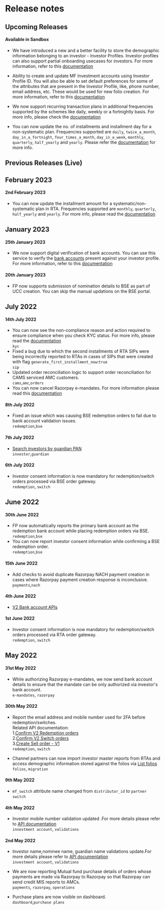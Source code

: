 # Release notes

## Upcoming Releases
#### Available in Sandbox
* We have introduced a new and a better facility to store the demographic information belonging to an investor - Investor Profiles. Investor profiles can also support partial onboarding usecases for investors. For more information, refer to this [documentation](https://fintechprimitives.com/docs/api/#investor-profiles-early-access)

* Ability to create and update MF Investment accounts using Investor Profile ID. You will also be able to set default preferences for some of the attributes that are present in the Investor Profile, like, phone number, email address, etc. These would be used for new folio creation. For more information, refer to this [documentation](https://fintechprimitives.com/docs/api/#mf-investment-accounts)

* We now support recurring transaction plans in additional frequencies supported by the schemes like daily, weekly or a fortnightly basis. For more info, please check the [documentation](https://fintechprimitives.com/docs/api/#managing-recurrence-of-a-plan)

* You can now update the no. of installments and installment day for a non-systematic plan. Frequencies supported are `daily`, `twice_a_month`, `day_in_a_fortnight`, `four_times_a_month`, `day_in_a_week`, `monthly`, `quarterly`, `half_yearly` and `yearly`. Please refer the [documentation](https://fintechprimitives.com/docs/api/#update-a-purchase-plan) for more info.



## Previous Releases (Live)

## February 2023
#### 2nd February 2023
* You can now update the installment amount for a systematic/non-systematic plan in RTA. Frequencies supported are `monthly`, `quarterly`, `half_yearly` and `yearly`. For more info, please read the [documentation](https://fintechprimitives.com/docs/api/#update-a-purchase-plan)

## January 2023
#### 25th January 2023
* We now support digital verification of bank accounts. You can use this service to verify the [bank accounts](https://fintechprimitives.com/docs/api/#bank-accounts-early-access) present against your investor profile.  For more information, refer to this [documentation](https://fintechprimitives.com/docs/api/#bank-account-verification)

#### 20th January 2023
* FP now supports submission of nomination details to BSE as part of UCC creation. You can skip the manual updations on the BSE portal. 

## July 2022
#### 14th July 2022
* You can now see the non-compliance reason and action required to ensure compliance when you check KYC status. For more info, please read the [documentation](/identity/kyc-check/)  
`kyc`
* Fixed a bug due to which the second installments of RTA SIPs were being incorrectly reported to RTAs in cases of SIPs that were created with flag `generate_first_installment_now`:`true`  
`sip`
* Updated order reconciliation logic to support order reconciliation for CAMS serviced AMC customers.  
`cams`,`amc`,`orders`
* You can now cancel Razorpay e-mandates. For more information please read this [documentation](https://fintechprimitives.com/docs/api/#cancel-a-mandate)


#### 8th July 2022
* Fixed an issue which was causing BSE redemption orders to fail due to bank account validation issues.  
`redemption`,`bse`

#### 7th July 2022
* [Search investors by guardian PAN](https://fintechprimitives.com/docs/api/#search-investors)  
`investor`,`guardian`

#### 6th July 2022
* Investor consent information is now mandatory for redemption/switch orders processed via BSE order gateway.  
`redemption`, `switch`


## June 2022
#### 30th June 2022
* FP now automatically reports the primary bank account as the redemption bank account while placing redemption orders via BSE.  
`redemption`,`bse`
* You can now report investor consent information while confirming a BSE redemption order.  
`redemption`,`bse`

#### 15th June 2022
* Add checks to avoid duplicate Razorpay NACH payment creation in cases where Razorpay payment creation response is inconclusive.  
`payments`,`nach`


#### 4th June 2022
* [V2 Bank account APIs](https://fintechprimitives.com/docs/api/#bank-accounts-early-access)

#### 1st June 2022
* Investor consent information is now mandatory for redemption/switch orders processed via RTA order gateway.  
`redemption`, `switch`

## May 2022
#### 31st May 2022
* While authorizing Razorpay e-mandates, we now send bank account details to ensure that the mandate can be only authorized via investor's bank account.  
`e-mandates`, `razorpay`

#### 30th May 2022
* Report the email address and mobile number  used for 2FA before redemption/switches.  
Related API documentation:  
1.[Confirm V2 Redemption orders](https://fintechprimitives.com/docs/api/#update-a-mf-redemption)  
2.[Confirm V2 Switch orders](https://fintechprimitives.com/docs/api/#update-a-mf-switch)  
3.[Create Sell order - V1](https://fintechprimitives.com/api/#create-a-sell-order)  
`redemption`, `switch`

* Channel partners can now import investor master reports from RTAs and access demographic information stored against the folios via [List folios](https://fintechprimitives.com/docs/api/#fetch-all-folios)  
`folios`, `migration`

#### 9th May 2022
* `mf_switch` attribute name changed from `distributor_id` to `partner`  
`switch`

#### 4th May 2022
* Investor mobile number validation updated .For more details please refer to [API documentation](https://fintechprimitives.com/docs/api/#create-a-mf-investment-account)  
`investment account`, `validations`

#### 2nd May 2022
* Investor name,nominee name, guardian name validations update.For more details please refer to [API documentation](https://fintechprimitives.com/docs/api/#create-a-mf-investment-account)  
`investment account`, `validations`

* We are now reporting Mutual fund purchase details of orders whose payments are made via Razorpay to Razorpay so that Razorpay can send credit MIS reports to AMCs.  
`payments`, `razorpay`, `operations`

*  Purchase plans are now visible on dashboard.  
`dashboard`,`purchase plans`
